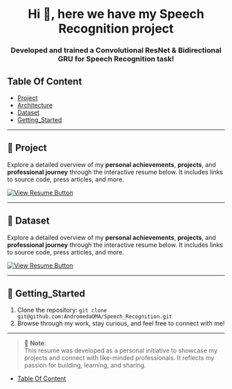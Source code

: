 <h1 align="center">Hi 👋, here we have my Speech Recognition project</h1>
<h3 align="center">Developed and trained a Convolutional ResNet & Bidirectional GRU for Speech Recognition task!</h3>


## Table Of Content
* [Project](#project)
* [Architecture](#architecture)
* [Dataset](#dataset)
* [Getting_Started](#getting_started)

--------------------------------------------------------------------------------
## 📄 Project

Explore a detailed overview of my **personal achievements**, **projects**, and **professional journey** through the interactive resume below. It includes links to source code, press articles, and more.

<div align="left">
  <a href="https://personal-resume-sage.vercel.app/" target="_blank">
    <img src="https://img.shields.io/badge/View%20My%20Resume-Click%20Here-blue?style=for-the-badge" alt="View Resume Button">
  </a>
</div>

---

## 📄 Dataset

Explore a detailed overview of my **personal achievements**, **projects**, and **professional journey** through the interactive resume below. It includes links to source code, press articles, and more.

<div align="left">
  <a href="https://personal-resume-sage.vercel.app/" target="_blank">
    <img src="https://img.shields.io/badge/View%20My%20Resume-Click%20Here-blue?style=for-the-badge" alt="View Resume Button">
  </a>
</div>

---

## 🚀 Getting_Started

1. Clone the repository:
``` git clone git@github.com:AndromedaOMA/Speech_Recognition.git ```
2. Browse through my work, stay curious, and feel free to connect with me!

---

> 📝 **Note**:  
> This resume was developed as a personal initiative to showcase my projects and connect with like-minded professionals. It reflects my passion for building, learning, and sharing.

* [Table Of Content](#table-of-content)
